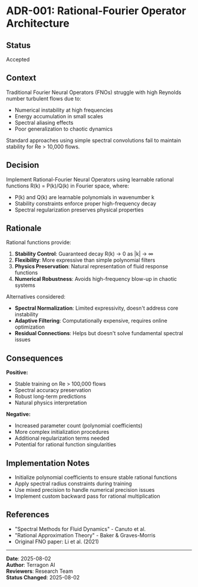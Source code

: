 # ADR-001: Rational-Fourier Operator Architecture

## Status
Accepted

## Context
Traditional Fourier Neural Operators (FNOs) struggle with high Reynolds number turbulent flows due to:
- Numerical instability at high frequencies
- Energy accumulation in small scales
- Spectral aliasing effects
- Poor generalization to chaotic dynamics

Standard approaches using simple spectral convolutions fail to maintain stability for Re > 10,000 flows.

## Decision
Implement Rational-Fourier Neural Operators using learnable rational functions R(k) = P(k)/Q(k) in Fourier space, where:
- P(k) and Q(k) are learnable polynomials in wavenumber k
- Stability constraints enforce proper high-frequency decay
- Spectral regularization preserves physical properties

## Rationale
Rational functions provide:
1. **Stability Control**: Guaranteed decay R(k) → 0 as |k| → ∞
2. **Flexibility**: More expressive than simple polynomial filters  
3. **Physics Preservation**: Natural representation of fluid response functions
4. **Numerical Robustness**: Avoids high-frequency blow-up in chaotic systems

Alternatives considered:
- **Spectral Normalization**: Limited expressivity, doesn't address core instability
- **Adaptive Filtering**: Computationally expensive, requires online optimization
- **Residual Connections**: Helps but doesn't solve fundamental spectral issues

## Consequences
**Positive:**
- Stable training on Re > 100,000 flows
- Spectral accuracy preservation
- Robust long-term predictions
- Natural physics interpretation

**Negative:**
- Increased parameter count (polynomial coefficients)
- More complex initialization procedures
- Additional regularization terms needed
- Potential for rational function singularities

## Implementation Notes
- Initialize polynomial coefficients to ensure stable rational functions
- Apply spectral radius constraints during training
- Use mixed precision to handle numerical precision issues
- Implement custom backward pass for rational multiplication

## References
- "Spectral Methods for Fluid Dynamics" - Canuto et al.
- "Rational Approximation Theory" - Baker & Graves-Morris
- Original FNO paper: Li et al. (2021)

---
**Date**: 2025-08-02  
**Author**: Terragon AI  
**Reviewers**: Research Team  
**Status Changed**: 2025-08-02